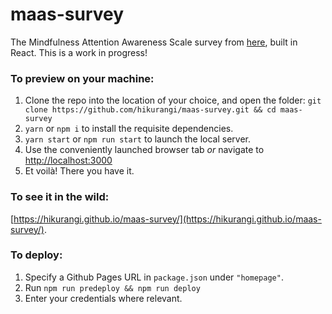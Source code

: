 # maas-survey

The Mindfulness Attention Awareness Scale survey from [here](http://www.mindfulness-extended.nl/content3/wp-content/uploads/2013/07/MAAS-EN.pdf), built in React. This is a work in progress!

### To preview on your machine:

1. Clone the repo into the location of your choice, and open the folder: `git clone https://github.com/hikurangi/maas-survey.git && cd maas-survey`
2. `yarn` or `npm i` to install the requisite dependencies.
3. `yarn start` or `npm run start` to launch the local server.
4. Use the conveniently launched browser tab *or* navigate to [http://localhost:3000](http://localhost:3000)
5. Et voilà! There you have it.

### To see it in the wild:
[https://hikurangi.github.io/maas-survey/](https://hikurangi.github.io/maas-survey/).

### To deploy:
1. Specify a Github Pages URL in `package.json` under `"homepage"`.
2. Run `npm run predeploy && npm run deploy`
3. Enter your credentials where relevant.
